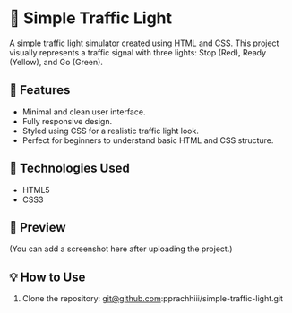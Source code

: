 # 🚦 Simple Traffic Light 

A simple traffic light simulator created using HTML and CSS. This project visually represents a traffic signal with three lights: Stop (Red), Ready (Yellow), and Go (Green).

## 🌟 Features
- Minimal and clean user interface.
- Fully responsive design.
- Styled using CSS for a realistic traffic light look.
- Perfect for beginners to understand basic HTML and CSS structure.

## 🚀 Technologies Used
- HTML5
- CSS3

## 🎨 Preview
(You can add a screenshot here after uploading the project.)

## 💡 How to Use
1. Clone the repository:
  git@github.com:pprachhiii/simple-traffic-light.git
